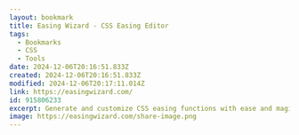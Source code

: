 ```yaml
---
layout: bookmark
title: Easing Wizard - CSS Easing Editor
tags:
  - Bookmarks
  - CSS
  - Tools
date: 2024-12-06T20:16:51.833Z
created: 2024-12-06T20:16:51.833Z
modified: 2024-12-06T20:17:11.014Z
link: https://easingwizard.com/
id: 915806233
excerpt: Generate and customize CSS easing functions with ease and magical precision using Easing Wizard 🧙
image: https://easingwizard.com/share-image.png
---
```

